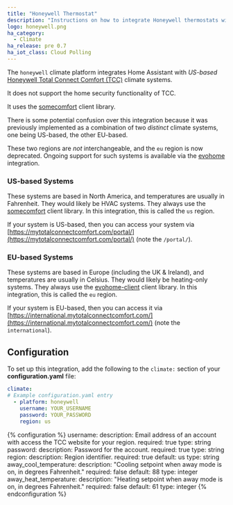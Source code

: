 ```yaml
---
title: "Honeywell Thermostat"
description: "Instructions on how to integrate Honeywell thermostats within Home Assistant."
logo: honeywell.png
ha_category:
  - Climate
ha_release: pre 0.7
ha_iot_class: Cloud Polling
---
```


The `honeywell` climate platform integrates Home Assistant with _US-based_ [Honeywell Total Connect Comfort (TCC)](https://mytotalconnectcomfort.com/portal/]) climate systems.

It does not support the home security functionality of TCC.

It uses the [somecomfort](https://github.com/kk7ds/somecomfort) client library.

<div class='note'>

There is some potential confusion over this integration because it was previously implemented as a combination of two _distinct_ climate systems, one being US-based, the other EU-based.

These two regions are _not_ interchangeable, and the `eu` region is now deprecated.  Ongoing support for such systems is available via the [evohome](/components/evohome/) integration.

</div>

### US-based Systems

These systems are based in North America, and temperatures are usually in Fahrenheit. They would likely be HVAC systems. They always use the [somecomfort](https://github.com/kk7ds/somecomfort) client library. In this integration, this is called the `us` region.

If your system is US-based, then you can access your system via [https://mytotalconnectcomfort.com/portal/](https://mytotalconnectcomfort.com/portal/) (note the `/portal/`).

### EU-based Systems

These systems are based in Europe (including the UK & Ireland), and temperatures are usually in Celsius. They would likely be heating-only systems. They always use the [evohome-client](https://github.com/watchforstock/evohome-client) client library. In this integration, this is called the `eu` region.

If your system is EU-based, then you can access it via [https://international.mytotalconnectcomfort.com/](https://international.mytotalconnectcomfort.com/) (note the `international`).

## Configuration

To set up this integration, add the following to the `climate:` section of your **configuration.yaml** file:

```yaml
climate:
# Example configuration.yaml entry
  - platform: honeywell
    username: YOUR_USERNAME
    password: YOUR_PASSWORD
    region: us
```

{% configuration %}
username:
  description: Email address of an account with access the TCC website for your region.
  required: true
  type: string
password:
  description: Password for the account.
  required: true
  type: string
region:
  description: Region identifier.
  required: true
  default: us
  type: string
away_cool_temperature:
  description: "Cooling setpoint when away mode is on, in degrees Fahrenheit."
  required: false
  default: 88
  type: integer
away_heat_temperature:
  description: "Heating setpoint when away mode is on, in degrees Fahrenheit."
  required: false
  default: 61
  type: integer
{% endconfiguration %}
